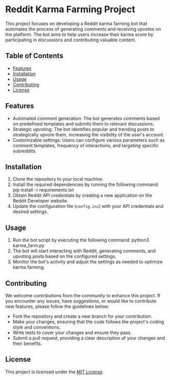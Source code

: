 # Reddit Karma Farming Project

This project focuses on developing a Reddit karma farming bot that automates the process of generating comments and receiving upvotes on the platform. The bot aims to help users increase their karma score by participating in discussions and contributing valuable content.

## Table of Contents

- [Features](#features)
- [Installation](#installation)
- [Usage](#usage)
- [Contributing](#contributing)
- [License](#license)

## Features

- Automated comment generation: The bot generates comments based on predefined templates and submits them to relevant discussions.
- Strategic upvoting: The bot identifies popular and trending posts to strategically upvote them, increasing the visibility of the user's account.
- Customizable settings: Users can configure various parameters such as comment templates, frequency of interactions, and targeting specific subreddits.

## Installation

1. Clone the repository to your local machine.
2. Install the required dependencies by running the following command:
  pip install -r requirements.txt
3. Obtain Reddit API credentials by creating a new application on the Reddit Developer website.
4. Update the configuration file (`config.ini`) with your API credentials and desired settings.

## Usage

1. Run the bot script by executing the following command:
  python3 karma_farm.py
2. The bot will start interacting with Reddit, generating comments, and upvoting posts based on the configured settings.
3. Monitor the bot's activity and adjust the settings as needed to optimize karma farming.

## Contributing

We welcome contributions from the community to enhance this project. If you encounter any issues, have suggestions, or would like to contribute new features, please follow the guidelines below:

- Fork the repository and create a new branch for your contribution.
- Make your changes, ensuring that the code follows the project's coding style and conventions.
- Write tests to cover your changes and ensure they pass.
- Submit a pull request, providing a clear description of your changes and their benefits.

## License

This project is licensed under the [MIT License](LICENSE).
